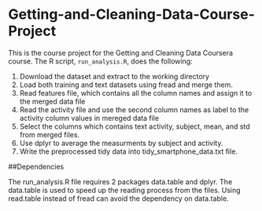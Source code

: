 # Getting-and-Cleaning-Data-Course-Project
This is the course project for the Getting and Cleaning Data Coursera course.
The R script, `run_analysis.R`, does the following:

1. Download the dataset and extract to the working directory
2. Load both training and text datasets using fread and merge them.
3. Read features file, which contains all the column names and assign it to the merged data file
4. Read the activity file and use the second column names as label to the activity column values in mereged data file
5. Select the columns which contains text activity, subject, mean, and std from merged files.
6. Use dplyr to average the measurments by subject and activity.
7. Write the preprocessed tidy data into tidy_smartphone_data.txt file.

##Dependencies

The run_analysis.R file requires 2 packages data.table and dplyr. The data.table is used to speed up the reading process from the files. Using read.table instead of fread can avoid the dependency on data.table.


